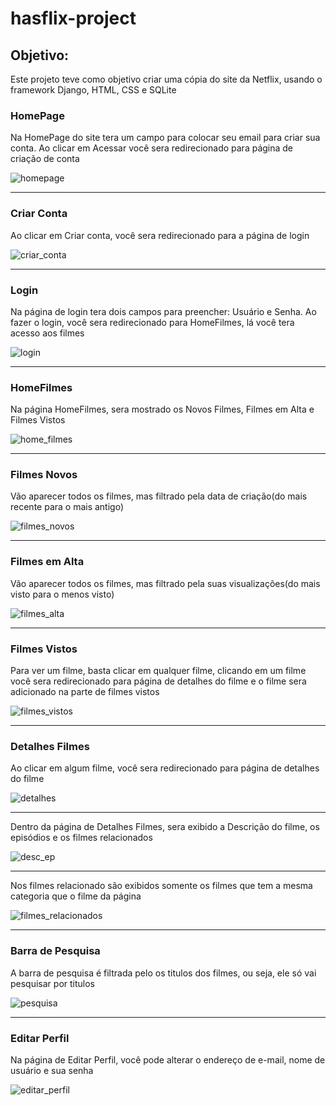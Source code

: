 # hasflix-project




<h2>Objetivo: </h2>
<p>Este projeto teve como objetivo criar uma cópia do site da Netflix, usando o framework Django, HTML, CSS e SQLite</p>


<h3>HomePage</h3>
<p>Na HomePage do site tera um campo para colocar seu email para criar sua conta. Ao clicar em Acessar você sera redirecionado para página de criação de conta</p>


![homepage](https://user-images.githubusercontent.com/99151447/216793714-90cea5fd-b43d-4d33-9aab-0ec83c7e0651.PNG)


<hr>

<h3>Criar Conta</h3>
<p>Ao clicar em Criar conta, você sera redirecionado para a página de login</p>

![criar_conta](https://user-images.githubusercontent.com/99151447/216793851-81f5a0b7-94ed-45d9-8c26-b5b85323e1b8.PNG)
<hr>


<h3>Login</h3>
<p>Na página de login tera dois campos para preencher: Usuário e Senha. Ao fazer o login, você sera redirecionado para HomeFilmes, lá você tera acesso aos filmes</p>

![login](https://user-images.githubusercontent.com/99151447/216794128-28abceb1-d80a-4d02-a2ce-2bc19866e8a8.PNG)
<hr>


<h3>HomeFilmes</h3>


<p>Na página HomeFilmes, sera mostrado os Novos Filmes, Filmes em Alta e Filmes Vistos</p>


![home_filmes](https://user-images.githubusercontent.com/99151447/216794263-71f35732-7c94-4377-a90c-93f87d8bf2c7.PNG)
<hr>


<h3>Filmes Novos</h3>
<p>Vão aparecer todos os filmes, mas filtrado pela data de criação(do mais recente para o mais antigo)</p>
  
![filmes_novos](https://user-images.githubusercontent.com/99151447/216794757-bb182327-97bc-4bb8-ae09-1f5df63315ef.PNG)
<hr>
  
  
 
<h3>Filmes em Alta</h3>
<p>Vão aparecer todos os filmes, mas filtrado pela suas visualizações(do mais visto para o menos visto)</p>

![filmes_alta](https://user-images.githubusercontent.com/99151447/216794887-ae2d6c10-7334-45f2-9b77-f015d8e0fdf9.PNG)
<hr>


<h3>Filmes Vistos</h3>
<p>Para ver um filme, basta clicar em qualquer filme, clicando em um filme você sera redirecionado para página de detalhes do filme e o filme sera adicionado na parte de filmes vistos</p>
 
  
 ![filmes_vistos](https://user-images.githubusercontent.com/99151447/216795490-94d878ef-7538-4979-a51b-132f390c3f0d.PNG)
<hr>



<h3>Detalhes Filmes</h3>
<p>Ao clicar em algum filme, você sera redirecionado para página de detalhes do filme</p>

![detalhes](https://user-images.githubusercontent.com/99151447/216795744-cdd65ad9-084d-482a-a22a-18e484a62d0e.PNG)
<hr>


<p>Dentro da página de Detalhes Filmes, sera exibido a Descrição do filme, os episódios e os filmes relacionados</p>



![desc_ep](https://user-images.githubusercontent.com/99151447/216795909-50d29c52-c226-48d2-963e-874e3629e8a0.PNG)
<hr>

<p>Nos filmes relacionado são exibidos somente os filmes que tem a mesma categoria que o filme da página</p>


![filmes_relacionados](https://user-images.githubusercontent.com/99151447/216796378-567eb04c-70bf-47f6-8095-3da23a3278cc.PNG)
<hr>


<h3>Barra de Pesquisa</h3>
<p>A barra de pesquisa é filtrada pelo os titulos dos filmes, ou seja, ele só vai pesquisar por titulos</p>


![pesquisa](https://user-images.githubusercontent.com/99151447/216796964-f17e70d2-afc6-4b79-a7f9-ba2856bcf7e9.PNG)
<hr>

<h3>Editar Perfil</h3>
<p>Na página de Editar Perfil, você pode alterar o endereço de e-mail, nome de usuário e sua senha</p>

![editar_perfil](https://user-images.githubusercontent.com/99151447/216798058-5794497a-cdf8-4c4b-b7d8-29ef46138272.PNG)

